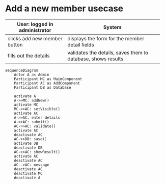 # Add a new member usecase

| User: logged in administrator | System |
| --- | --- |
| clicks add new member button | displays the form for the member detail fields |
| fills out the details | validates the details, saves them to database, shows results |

```mermaid
sequenceDiagram
    Actor A as Admin
    Participant MC as MainComponent
    Participant AC as AddComponent
    Participant DB as Database

    activate A
    A->>MC: addNew()
    activate MC
    MC->>AC: setVisible()
    activate AC
    A->>AC: enter details
    A->>AC: submit()
    AC->>AC: validate()
    activate AC
    deactivate AC
    AC->>DB: save()
    activate DB
    deactivate DB
    AC->>AC: showResult()
    activate AC
    deactivate AC
    AC-->AC: message
    deactivate AC
    deactivate MC
    deactivate A
```